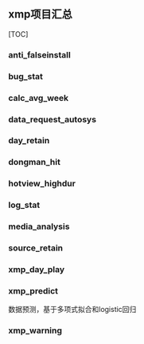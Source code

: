 ## xmp项目汇总

[TOC]

### anti_falseinstall

### bug_stat

### calc_avg_week

### data_request_autosys

### day_retain

### dongman_hit

### hotview_highdur

### log_stat

### media_analysis

### source_retain

### xmp_day_play

### xmp_predict

数据预测，基于多项式拟合和logistic回归

### xmp_warning

